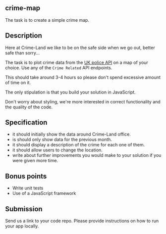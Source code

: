 ## crime-map
The task is to create a simple crime map.

## Description
Here at Crime-Land we like to be on the safe side when we go out, better safe than sorry...

The task is to plot crime data from the [UK police API](https://data.police.uk/) on a map of your choice. Use any of the `Crime Related` API endpoints.

This should take around 3-4 hours so please don't spend excessive amount of time on it.

The only stipulation is that you build your solution in JavaScript.

Don't worry about styling, we're more interested in correct functionality and the quality of the code.

## Specification
* it should initially show the data around Crime-Land office.
* is should only show data for the previous month.
* it should display a description of the crime for each one of them.
* it should allow users to change the location.
* write about further improvements you would make to your solution if you were given more time.

## Bonus points
- Write unit tests
- Use of a JavaScript framework

## Submission
Send us a link to your code repo. Please provide instructions on how to run your app locally.
